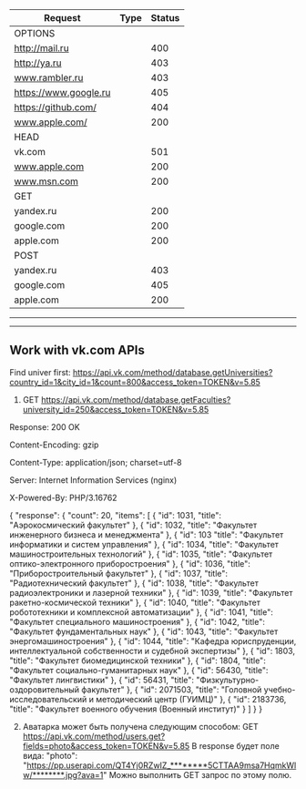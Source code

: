 Request		| Type	|	Status
----------------|-------|--------------------------------
|OPTIONS|
http://mail.ru	|	|	400
http://ya.ru	|	|	403
www.rambler.ru	|	|	403
https://www.google.ru	|	|	405
https://github.com/	|	|	404
www.apple.com/	|	|	200
|HEAD|
vk.com	|	|	501
www.apple.com	|	|	200
www.msn.com	|	|	200
|GET|
yandex.ru	|	|	200
google.com	|	|	200
apple.com	|	|	200
|POST|
yandex.ru	|	|	403
google.com	|	|	405
apple.com	|	|	200
----------------------------------------------

---------------------
Work with vk.com APIs
---------------------
Find univer first:
https://api.vk.com/method/database.getUniversities?country_id=1&city_id=1&count=800&access_token=TOKEN&v=5.85

1. GET https://api.vk.com/method/database.getFaculties?university_id=250&access_token=TOKEN&v=5.85

Response: 200 OK

Content-Encoding: gzip

Content-Type: application/json; charset=utf-8

Server: Internet Information Services (nginx)

X-Powered-By: PHP/3.16762

{
    "response": {
        "count": 20,
        "items": [
            {
                "id": 1031,
                "title": "Аэрокосмический факультет"
            },
            {
                "id": 1032,
                "title": "Факультет инженерного бизнеса и менеджмента"
            },
            {
                "id": 103
                "title": "Факультет информатики и систем управления"
            },
            {
                "id": 1034,
                "title": "Факультет машиностроительных технологий"
            },
            {
                "id": 1035,
                "title": "Факультет оптико-электронного приборостроения"
            },
            {
                "id": 1036,
                "title": "Приборостроительный факультет"
            },
            {
                "id": 1037,
                "title": "Радиотехнический факультет"
            },
            {
                "id": 1038,
                "title": "Факультет радиоэлектроники и лазерной техники"
            },
            {
                "id": 1039,
                "title": "Факультет ракетно-космической техники"
            },
            {
                "id": 1040,
                "title": "Факультет робототехники и комплексной автоматизации"
            },
            {
                "id": 1041,
                "title": "Факультет специального машиностроения"
            },
            {
                "id": 1042,
                "title": "Факультет фундаментальных наук"
            },
            {
                "id": 1043,
                "title": "Факультет энергомашиностроения"
            },
            {
                "id": 1044,
                "title": "Кафедра юриспруденции, интеллектуальной собственности и судебной экспертизы"
            },
            {
                "id": 1803,
                "title": "Факультет биомедицинской техники"
            },
            {
                "id": 1804,
                "title": "Факультет социально-гуманитарных наук"
            },
            {
                "id": 56430,
                "title": "Факультет лингвистики"
            },
            {
                "id": 56431,
                "title": "Физкультурно-оздоровительный факультет"
            },
            {
                "id": 2071503,
                "title": "Головной учебно-исследовательский и методический центр (ГУИМЦ)"
            },
            {
                "id": 2183736,
                "title": "Факультет военного обучения (Военный институт)"
            }
        ]
    }
}

2. Аватарка может быть получена следующим способом:
GET https://api.vk.com/method/users.get?fields=photo&access_token=TOKEN&v=5.85
В response будет поле вида:
"photo": "https://pp.userapi.com/QT4Yj0RZwIZ_********5CTTAA9msa7HqmkWlw/********.jpg?ava=1"
Можно выполнить GET запрос по этому полю.
